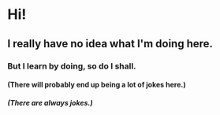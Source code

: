 # Hi!
## I really have no idea what I'm doing here.
### But I learn by doing, so do I shall.
#### (There will probably end up being a lot of jokes here.)
##### (There are always jokes.)
